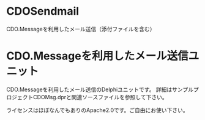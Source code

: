 # CDOSendmail
CDO.Messageを利用したメール送信（添付ファイルを含む）

# CDO.Messageを利用したメール送信ユニット
CDO.Messageを利用したメール送信のDelphiユニットです。
詳細はサンプルプロジェクトCDOMsg.dprと関連ソースファイルを参照して下さい。

ライセンスはほぼなんでもありのApache2.0です。ご自由にお使い下さい。
